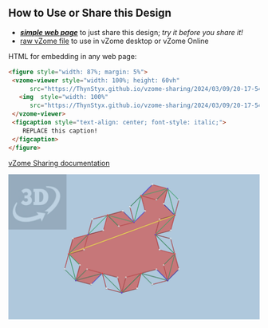 
## How to Use or Share this Design

 - [***simple web page***](<https://ThynStyx.github.io/vzome-sharing/2024/03/09/20-17-54-LF_Revised_Polygonal_Spectre/>) to just share this design; *try it before you share it!*
 - [raw vZome file](<https://raw.githubusercontent.com/ThynStyx/vzome-sharing/main/2024/03/09/20-17-54-LF_Revised_Polygonal_Spectre/LF_Revised_Polygonal_Spectre.vZome>) to use in vZome desktop or vZome Online
 
 HTML for embedding in any web page:
 ```html
<figure style="width: 87%; margin: 5%">
  <vzome-viewer style="width: 100%; height: 60vh"
       src="https://ThynStyx.github.io/vzome-sharing/2024/03/09/20-17-54-LF_Revised_Polygonal_Spectre/LF_Revised_Polygonal_Spectre.vZome" >
    <img  style="width: 100%"
       src="https://ThynStyx.github.io/vzome-sharing/2024/03/09/20-17-54-LF_Revised_Polygonal_Spectre/LF_Revised_Polygonal_Spectre.png" >
  </vzome-viewer>
  <figcaption style="text-align: center; font-style: italic;">
     REPLACE this caption!
  </figcaption>
</figure>
 ```

[vZome Sharing documentation](https://vzome.github.io/vzome/sharing.html#how-it-works)

![Image](<LF_Revised_Polygonal_Spectre.png>)

